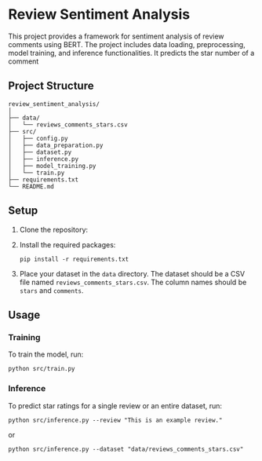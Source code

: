 # Review Sentiment Analysis

This project provides a framework for sentiment analysis of review comments using BERT. The project includes data loading, preprocessing, model training, and inference functionalities. It predicts the star number of a comment

## Project Structure

```
review_sentiment_analysis/
│
├── data/
│   └── reviews_comments_stars.csv
├── src/
│   ├── config.py
│   ├── data_preparation.py
│   ├── dataset.py
│   ├── inference.py
│   ├── model_training.py
│   └── train.py
├── requirements.txt
└── README.md
```

## Setup

1. Clone the repository:

2. Install the required packages:

   ```
   pip install -r requirements.txt
   ```

3. Place your dataset in the `data` directory. The dataset should be a CSV file named `reviews_comments_stars.csv`. The column names should be `stars` and `comments`.

## Usage

### Training

To train the model, run:

```
python src/train.py
```

### Inference

To predict star ratings for a single review or an entire dataset, run:

```
python src/inference.py --review "This is an example review."
```

or

```
python src/inference.py --dataset "data/reviews_comments_stars.csv"
```
